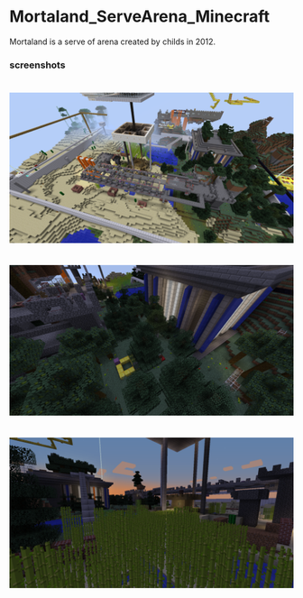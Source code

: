 # Mortaland_ServeArena_Minecraft
Mortaland is a serve of arena created by childs in 2012.

<h3> screenshots </h3>
<h1 align="center"><img align="center"  src="https://github.com/IgorFachini/Mortaland_ServeArena_Minecraft/blob/master/screenshots/2017-01-24_18.50.44.png" width="800px" height="auto"/></h1>

<h1 align="center"><img align="center"  src="https://github.com/IgorFachini/Mortaland_ServeArena_Minecraft/blob/master/screenshots/2017-01-24_18.51.09.png" width="800px" height="auto"/></h1>

<h1 align="center"><img align="center"  src="https://github.com/IgorFachini/Mortaland_ServeArena_Minecraft/blob/master/screenshots/2017-01-24_18.51.27.png" width="800px" height="auto"/></h1>
